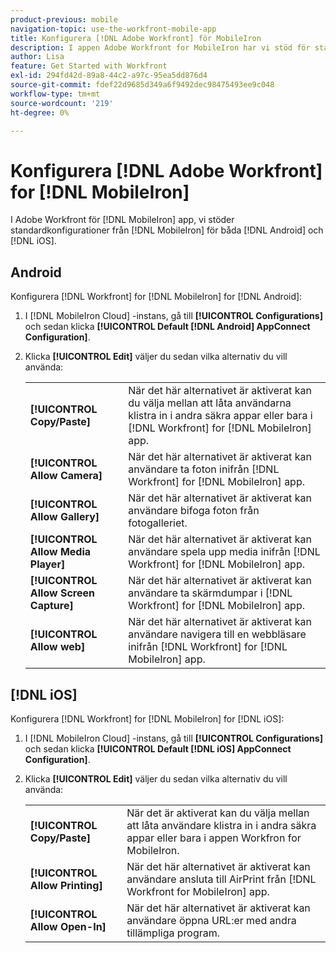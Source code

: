 ```yaml
---
product-previous: mobile
navigation-topic: use-the-workfront-mobile-app
title: Konfigurera [!DNL Adobe Workfront] för MobileIron
description: I appen Adobe Workfront for MobileIron har vi stöd för standardkonfigurationer som tillhandahålls av MobileIron för både Android och iOS.
author: Lisa
feature: Get Started with Workfront
exl-id: 294fd42d-89a8-44c2-a97c-95ea5dd876d4
source-git-commit: fdef22d9685d349a6f9492dec98475493ee9c048
workflow-type: tm+mt
source-wordcount: '219'
ht-degree: 0%

---
```


# Konfigurera [!DNL Adobe Workfront] for [!DNL MobileIron]

I Adobe Workfront för [!DNL MobileIron] app, vi stöder standardkonfigurationer från [!DNL MobileIron] för båda [!DNL Android] och [!DNL iOS].

## Android

Konfigurera [!DNL Workfront] for [!DNL MobileIron] for [!DNL Android]:

1. I [!DNL MobileIron Cloud] -instans, gå till **[!UICONTROL Configurations]** och sedan klicka **[!UICONTROL Default [!DNL Android] AppConnect Configuration]**.

1. Klicka **[!UICONTROL Edit]** väljer du sedan vilka alternativ du vill använda:

   <table style="table-layout:auto">
    <tr>
        <td><strong>[!UICONTROL Copy/Paste]</strong></td>
        <td>När det här alternativet är aktiverat kan du välja mellan att låta användarna klistra in i andra säkra appar eller bara i [!DNL Workfront] for [!DNL MobileIron] app.</td>
    </tr>
    <tr>
        <td><strong>[!UICONTROL Allow Camera]</strong></td>
        <td>När det här alternativet är aktiverat kan användare ta foton inifrån [!DNL Workfront] for [!DNL MobileIron] app.</td>
    </tr>
    <tr>
        <td><strong>[!UICONTROL Allow Gallery]</strong></td>
        <td>När det här alternativet är aktiverat kan användare bifoga foton från fotogalleriet.</td>
    </tr>
    <tr>
        <td><strong>[!UICONTROL Allow Media Player]</strong></td>
        <td>När det här alternativet är aktiverat kan användare spela upp media inifrån [!DNL Workfront] for [!DNL MobileIron] app.</td>
    </tr>
    <tr>
        <td><strong>[!UICONTROL Allow Screen Capture]</strong></td>
        <td>När det här alternativet är aktiverat kan användare ta skärmdumpar i [!DNL Workfront] for [!DNL MobileIron] app.</td>
    </tr>
    <tr>
        <td><strong>[!UICONTROL Allow web]</strong></td>
        <td>När det här alternativet är aktiverat kan användare navigera till en webbläsare inifrån [!DNL Workfront] for [!DNL MobileIron] app.</td>
    </tr>
   </table>

## [!DNL iOS]

Konfigurera [!DNL Workfront] for [!DNL MobileIron] for [!DNL iOS]:

1. I [!DNL MobileIron Cloud] -instans, gå till **[!UICONTROL Configurations]** och sedan klicka **[!UICONTROL Default [!DNL iOS] AppConnect Configuration]**.

1. Klicka **[!UICONTROL Edit]** väljer du sedan vilka alternativ du vill använda:

   <table style="table-layout:auto">
    <tr>
        <td><strong>[!UICONTROL Copy/Paste]</strong></td>
        <td>När det är aktiverat kan du välja mellan att låta användare klistra in i andra säkra appar eller bara i appen Workfron for MobileIron.</td>
    </tr>
    <tr>
        <td><strong>[!UICONTROL Allow Printing]</strong></td>
        <td>När det här alternativet är aktiverat kan användare ansluta till AirPrint från [!DNL Workfront for MobileIron] app.</td>
    </tr>
    <tr>
        <td><strong>[!UICONTROL Allow Open-In]</strong></td>
        <td>När det här alternativet är aktiverat kan användare öppna URL:er med andra tillämpliga program.</td>
    </tr>
   </table>
